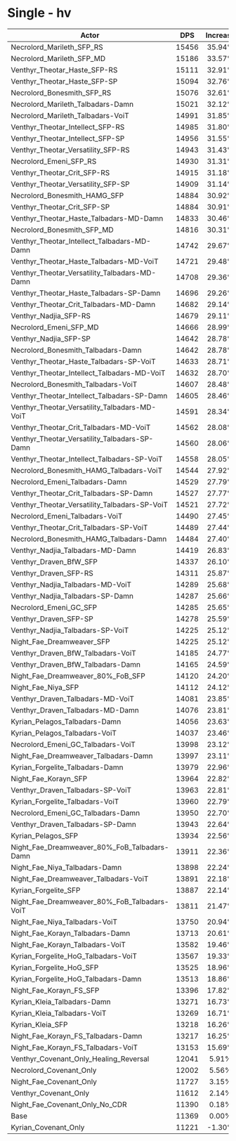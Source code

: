 # Single - hv
| Actor | DPS | Increase |
|---|:---:|:---:|
|Necrolord_Marileth_SFP_RS|15456|35.94%|
|Necrolord_Marileth_SFP_MD|15186|33.57%|
|Venthyr_Theotar_Haste_SFP-RS|15111|32.91%|
|Venthyr_Theotar_Haste_SFP-SP|15094|32.76%|
|Necrolord_Bonesmith_SFP_RS|15076|32.61%|
|Necrolord_Marileth_Talbadars-Damn|15021|32.12%|
|Necrolord_Marileth_Talbadars-VoiT|14991|31.85%|
|Venthyr_Theotar_Intellect_SFP-RS|14985|31.80%|
|Venthyr_Theotar_Intellect_SFP-SP|14956|31.55%|
|Venthyr_Theotar_Versatility_SFP-RS|14943|31.43%|
|Necrolord_Emeni_SFP_RS|14930|31.31%|
|Venthyr_Theotar_Crit_SFP-RS|14915|31.18%|
|Venthyr_Theotar_Versatility_SFP-SP|14909|31.14%|
|Necrolord_Bonesmith_HAMG_SFP|14884|30.92%|
|Venthyr_Theotar_Crit_SFP-SP|14884|30.91%|
|Venthyr_Theotar_Haste_Talbadars-MD-Damn|14833|30.46%|
|Necrolord_Bonesmith_SFP_MD|14816|30.31%|
|Venthyr_Theotar_Intellect_Talbadars-MD-Damn|14742|29.67%|
|Venthyr_Theotar_Haste_Talbadars-MD-VoiT|14721|29.48%|
|Venthyr_Theotar_Versatility_Talbadars-MD-Damn|14708|29.36%|
|Venthyr_Theotar_Haste_Talbadars-SP-Damn|14696|29.26%|
|Venthyr_Theotar_Crit_Talbadars-MD-Damn|14682|29.14%|
|Venthyr_Nadjia_SFP-RS|14679|29.11%|
|Necrolord_Emeni_SFP_MD|14666|28.99%|
|Venthyr_Nadjia_SFP-SP|14642|28.78%|
|Necrolord_Bonesmith_Talbadars-Damn|14642|28.78%|
|Venthyr_Theotar_Haste_Talbadars-SP-VoiT|14633|28.71%|
|Venthyr_Theotar_Intellect_Talbadars-MD-VoiT|14632|28.70%|
|Necrolord_Bonesmith_Talbadars-VoiT|14607|28.48%|
|Venthyr_Theotar_Intellect_Talbadars-SP-Damn|14605|28.46%|
|Venthyr_Theotar_Versatility_Talbadars-MD-VoiT|14591|28.34%|
|Venthyr_Theotar_Crit_Talbadars-MD-VoiT|14562|28.08%|
|Venthyr_Theotar_Versatility_Talbadars-SP-Damn|14560|28.06%|
|Venthyr_Theotar_Intellect_Talbadars-SP-VoiT|14558|28.05%|
|Necrolord_Bonesmith_HAMG_Talbadars-VoiT|14544|27.92%|
|Necrolord_Emeni_Talbadars-Damn|14529|27.79%|
|Venthyr_Theotar_Crit_Talbadars-SP-Damn|14527|27.77%|
|Venthyr_Theotar_Versatility_Talbadars-SP-VoiT|14521|27.72%|
|Necrolord_Emeni_Talbadars-VoiT|14490|27.45%|
|Venthyr_Theotar_Crit_Talbadars-SP-VoiT|14489|27.44%|
|Necrolord_Bonesmith_HAMG_Talbadars-Damn|14484|27.40%|
|Venthyr_Nadjia_Talbadars-MD-Damn|14419|26.83%|
|Venthyr_Draven_BfW_SFP|14337|26.10%|
|Venthyr_Draven_SFP-RS|14311|25.87%|
|Venthyr_Nadjia_Talbadars-MD-VoiT|14289|25.68%|
|Venthyr_Nadjia_Talbadars-SP-Damn|14287|25.66%|
|Necrolord_Emeni_GC_SFP|14285|25.65%|
|Venthyr_Draven_SFP-SP|14278|25.59%|
|Venthyr_Nadjia_Talbadars-SP-VoiT|14225|25.12%|
|Night_Fae_Dreamweaver_SFP|14225|25.12%|
|Venthyr_Draven_BfW_Talbadars-VoiT|14185|24.77%|
|Venthyr_Draven_BfW_Talbadars-Damn|14165|24.59%|
|Night_Fae_Dreamweaver_80%_FoB_SFP|14120|24.20%|
|Night_Fae_Niya_SFP|14112|24.12%|
|Venthyr_Draven_Talbadars-MD-VoiT|14081|23.85%|
|Venthyr_Draven_Talbadars-MD-Damn|14076|23.81%|
|Kyrian_Pelagos_Talbadars-Damn|14056|23.63%|
|Kyrian_Pelagos_Talbadars-VoiT|14037|23.46%|
|Necrolord_Emeni_GC_Talbadars-VoiT|13998|23.12%|
|Night_Fae_Dreamweaver_Talbadars-Damn|13997|23.11%|
|Kyrian_Forgelite_Talbadars-Damn|13979|22.96%|
|Night_Fae_Korayn_SFP|13964|22.82%|
|Venthyr_Draven_Talbadars-SP-VoiT|13963|22.81%|
|Kyrian_Forgelite_Talbadars-VoiT|13960|22.79%|
|Necrolord_Emeni_GC_Talbadars-Damn|13950|22.70%|
|Venthyr_Draven_Talbadars-SP-Damn|13943|22.64%|
|Kyrian_Pelagos_SFP|13934|22.56%|
|Night_Fae_Dreamweaver_80%_FoB_Talbadars-Damn|13911|22.36%|
|Night_Fae_Niya_Talbadars-Damn|13898|22.24%|
|Night_Fae_Dreamweaver_Talbadars-VoiT|13891|22.18%|
|Kyrian_Forgelite_SFP|13887|22.14%|
|Night_Fae_Dreamweaver_80%_FoB_Talbadars-VoiT|13811|21.47%|
|Night_Fae_Niya_Talbadars-VoiT|13750|20.94%|
|Night_Fae_Korayn_Talbadars-Damn|13713|20.61%|
|Night_Fae_Korayn_Talbadars-VoiT|13582|19.46%|
|Kyrian_Forgelite_HoG_Talbadars-VoiT|13567|19.33%|
|Kyrian_Forgelite_HoG_SFP|13525|18.96%|
|Kyrian_Forgelite_HoG_Talbadars-Damn|13513|18.86%|
|Night_Fae_Korayn_FS_SFP|13396|17.82%|
|Kyrian_Kleia_Talbadars-Damn|13271|16.73%|
|Kyrian_Kleia_Talbadars-VoiT|13269|16.71%|
|Kyrian_Kleia_SFP|13218|16.26%|
|Night_Fae_Korayn_FS_Talbadars-Damn|13217|16.25%|
|Night_Fae_Korayn_FS_Talbadars-VoiT|13153|15.69%|
|Venthyr_Covenant_Only_Healing_Reversal|12041|5.91%|
|Necrolord_Covenant_Only|12002|5.56%|
|Night_Fae_Covenant_Only|11727|3.15%|
|Venthyr_Covenant_Only|11612|2.14%|
|Night_Fae_Covenant_Only_No_CDR|11390|0.18%|
|Base|11369|0.00%|
|Kyrian_Covenant_Only|11221|-1.30%|
